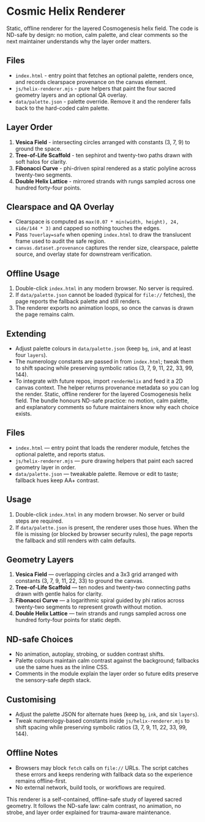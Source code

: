 # Cosmic Helix Renderer

Static, offline renderer for the layered Cosmogenesis helix field. The code is
ND-safe by design: no motion, calm palette, and clear comments so the next
maintainer understands why the layer order matters.

## Files

* `index.html` - entry point that fetches an optional palette, renders once, and
  records clearspace provenance on the canvas element.
* `js/helix-renderer.mjs` - pure helpers that paint the four sacred geometry
  layers and an optional QA overlay.
* `data/palette.json` - palette override. Remove it and the renderer falls back
  to the hard-coded calm palette.

## Layer Order

1. **Vesica Field** - intersecting circles arranged with constants (3, 7, 9)
   to ground the space.
2. **Tree-of-Life Scaffold** - ten sephirot and twenty-two paths drawn with
   soft halos for clarity.
3. **Fibonacci Curve** - phi-driven spiral rendered as a static polyline across
   twenty-two segments.
4. **Double Helix Lattice** - mirrored strands with rungs sampled across one
   hundred forty-four points.

## Clearspace and QA Overlay

* Clearspace is computed as `max(0.07 * min(width, height), 24, side/144 * 3)`
  and capped so nothing touches the edges.
* Pass `?overlay=safe` when opening `index.html` to draw the translucent frame
  used to audit the safe region.
* `canvas.dataset.provenance` captures the render size, clearspace, palette
  source, and overlay state for downstream verification.

## Offline Usage

1. Double-click `index.html` in any modern browser. No server is required.
2. If `data/palette.json` cannot be loaded (typical for `file://` fetches), the
   page reports the fallback palette and still renders.
3. The renderer exports no animation loops, so once the canvas is drawn the
   page remains calm.

## Extending

* Adjust palette colours in `data/palette.json` (keep `bg`, `ink`, and at least
  four `layers`).
* The numerology constants are passed in from `index.html`; tweak them to shift
  spacing while preserving symbolic ratios (3, 7, 9, 11, 22, 33, 99, 144).
* To integrate with future repos, import `renderHelix` and feed it a 2D canvas
  context. The helper returns provenance metadata so you can log the render.
Static, offline renderer for the layered Cosmogenesis helix field. The bundle honours ND-safe practice: no motion, calm palette, and explanatory comments so future maintainers know why each choice exists.

## Files
- `index.html` — entry point that loads the renderer module, fetches the optional palette, and reports status.
- `js/helix-renderer.mjs` — pure drawing helpers that paint each sacred geometry layer in order.
- `data/palette.json` — tweakable palette. Remove or edit to taste; fallback hues keep AA+ contrast.

## Usage
1. Double-click `index.html` in any modern browser. No server or build steps are required.
2. If `data/palette.json` is present, the renderer uses those hues. When the file is missing (or blocked by browser security rules), the page reports the fallback and still renders with calm defaults.

## Geometry Layers
1. **Vesica Field** — overlapping circles and a 3x3 grid arranged with constants (3, 7, 9, 11, 22, 33) to ground the canvas.
2. **Tree-of-Life Scaffold** — ten nodes and twenty-two connecting paths drawn with gentle halos for clarity.
3. **Fibonacci Curve** — a logarithmic spiral guided by phi ratios across twenty-two segments to represent growth without motion.
4. **Double Helix Lattice** — twin strands and rungs sampled across one hundred forty-four points for static depth.

## ND-safe Choices
- No animation, autoplay, strobing, or sudden contrast shifts.
- Palette colours maintain calm contrast against the background; fallbacks use the same hues as the inline CSS.
- Comments in the module explain the layer order so future edits preserve the sensory-safe depth stack.

## Customising
- Adjust the palette JSON for alternate hues (keep `bg`, `ink`, and six `layers`).
- Tweak numerology-based constants inside `js/helix-renderer.mjs` to shift spacing while preserving symbolic ratios (3, 7, 9, 11, 22, 33, 99, 144).

## Offline Notes
- Browsers may block `fetch` calls on `file://` URLs. The script catches these errors and keeps rendering with fallback data so the experience remains offline-first.
- No external network, build tools, or workflows are required.

This renderer is a self-contained, offline-safe study of layered sacred geometry. It follows the ND-safe law: calm contrast, no animation, no strobe, and layer order explained for trauma-aware maintenance.
